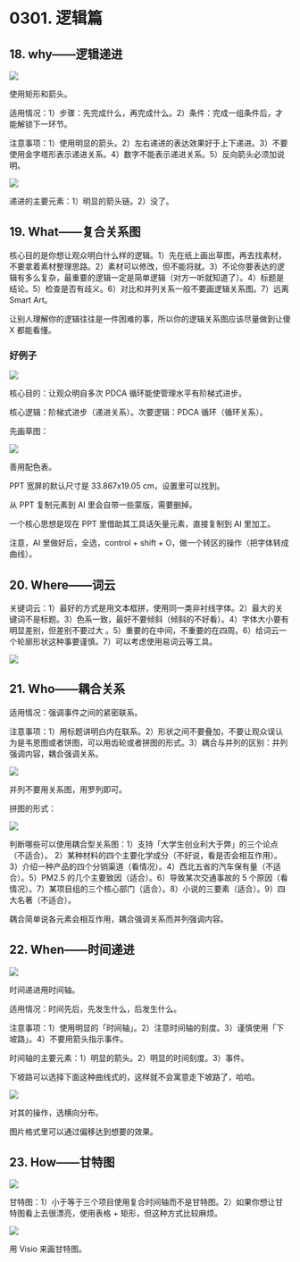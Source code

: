 # 0301. 逻辑篇

## 18. why——逻辑递进

![](./res/2020024.png)

使用矩形和箭头。

适用情况：1）步骤：先完成什么，再完成什么。2）条件：完成一组条件后，才能解锁下一环节。

注意事项：1）使用明显的箭头。2）左右递进的表达效果好于上下递进。3）不要使用金字塔形表示递进关系。4）数字不能表示递进关系。5）反向箭头必须加说明。

![](./res/2020025.png)

递进的主要元素：1）明显的箭头链。2）没了。

## 19. What——复合关系图

核心目的是你想让观众明白什么样的逻辑。1）先在纸上画出草图，再去找素材，不要拿着素材整理思路。2）素材可以修改，但不能将就。3）不论你要表达的逻辑有多么复杂，最重要的逻辑一定是简单逻辑（对方一听就知道了）。4）标题是结论。5）检查是否有歧义。6）对比和并列关系一般不要画逻辑关系图。7）远离 Smart Art。

让别人理解你的逻辑往往是一件困难的事，所以你的逻辑关系图应该尽量做到让傻 X 都能看懂。

### 好例子

![](./res/2020026.png)

核心目的：让观众明自多次 PDCA 循环能使管理水平有阶梯式进步。

核心逻辑：阶梯式进步（递进关系）。次要逻辑：PDCA 循环（循环关系）。

先画草图：

![](./res/2020027.png)

善用配色表。

PPT 宽屏的默认尺寸是 33.867x19.05 cm，设置里可以找到。

从 PPT 复制元素到 AI 里会自带一些蒙版，需要删掉。

一个核心思想是现在 PPT 里借助其工具话矢量元素，直接复制到 AI 里加工。

注意，AI 里做好后，全选，control + shift + O，做一个转区的操作（把字体转成曲线）。

## 20. Where——词云

关键词云：1）最好的方式是用文本框拼，使用同一类非衬线字体。2）最大的关键词不是标题。3）色系一致，最好不要倾斜（倾斜的不好看）。4）字体大小要有明显差别，但差别不要过大 。5）重要的在中间，不重要的在四周。6）给词云一个轮廓形状这种事要谨慎。7）可以考虑使用易词云等工具。

![](./res/2020028.png)

## 21. Who——耦合关系

适用情况：强调事件之间的紧密联系。

注意事项：1）用标题讲明白内在联系。2）形状之间不要叠加，不要让观众误认为是韦恩图或者饼图，可以用齿轮或者拼图的形式。3）耦合与并列的区别：并列强调内容，耦合强调关系。

![](./res/2020029.png)

并列不要用关系图，用罗列即可。

拼图的形式：

![](./res/2020030.png)

判断哪些可以使用耦合型关系图：1）支持「大学生创业利大于弊」的三个论点（不适合）。 2）某种材料的四个主要化学成分（不好说，看是否会相互作用）。3）介绍一种产品的四个分销渠道（看情况）。4）西北五省的汽车保有量（不适合）。5）PM2.5 的几个主要致因（适合）。6）导致某次交通事故的 5 个原因（看情况）。7）某项目组的三个核心部门（适合）。8）小说的三要素（适合）。9）四大名著（不适合）。

耦合简单说各元素会相互作用，耦合强调关系而并列强调内容。

## 22. When——时间递进

![](./res/2020031.png)

时间递进用时间轴。

适用情况：时间先后，先发生什么，后发生什么。

注意事项：1）使用明显的「时间轴」。2）注意时间轴的刻度。3）谨慎使用「下坡路」。4）不要用箭头指示事件。

时间轴的主要元素：1）明显的箭头。2）明显的时间刻度。3）事件。

下坡路可以选择下面这种曲线式的，这样就不会寓意走下坡路了，哈哈。

![](./res/2020032.png)

对其的操作，选横向分布。

图片格式里可以通过偏移达到想要的效果。

## 23. How——甘特图

![](./res/2020033.png)

甘特图：1）小于等于三个项目使用复合时间轴而不是甘特图。2）如果你想让甘特图看上去很漂亮，使用表格 + 矩形，但这种方式比较麻烦。

![](./res/2020034.png)

用 Visio 来画甘特图。

